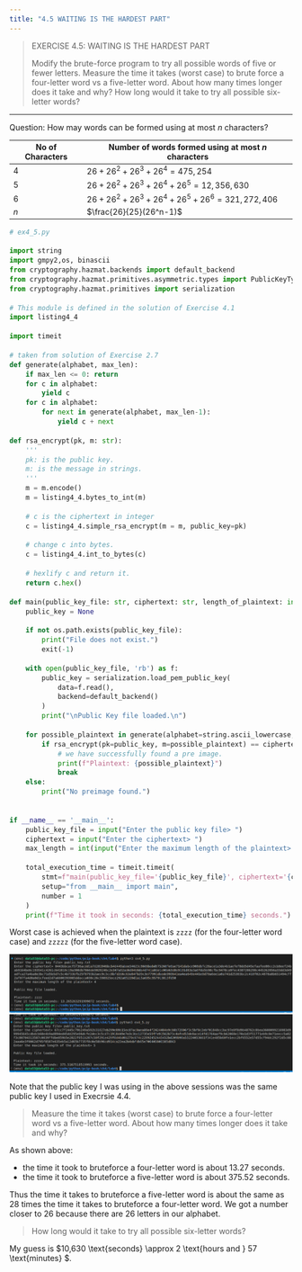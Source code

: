 ```yaml
---
title: "4.5 WAITING IS THE HARDEST PART"
---
```


> EXERCISE 4.5: WAITING IS THE HARDEST PART
> 
> Modify the brute-force program to try all possible words of five or fewer letters. 
> Measure the time it takes (worst case) to brute force a four-letter word vs 
> a five-letter word. About how many times longer does it take and why? 
> How long would it take to try all possible six-letter words? 

--------------------------------

Question: How may words can be formed using at most $n$ characters?

|No of Characters|Number of words formed using at most $n$ characters|
|--------------------------|-------------------------|
|$4$|$26 + 26^2 + 26^3 + 26^4 = 475,254$|
|$5$|$26 + 26^2 + 26^3 + 26^4 + 26^5 = 12,356,630$|
|$6$|$26 + 26^2 + 26^3 + 26^4 + 26^5 + 26^6 = 321,272,406$|
|$n$|$\frac{26}{25}(26^n-1)$|

```python
# ex4_5.py

import string
import gmpy2,os, binascii
from cryptography.hazmat.backends import default_backend 
from cryptography.hazmat.primitives.asymmetric.types import PublicKeyTypes 
from cryptography.hazmat.primitives import serialization 

# This module is defined in the solution of Exercise 4.1
import listing4_4

import timeit 

# taken from solution of Exercise 2.7
def generate(alphabet, max_len):
    if max_len <= 0: return
    for c in alphabet:
        yield c
    for c in alphabet:
        for next in generate(alphabet, max_len-1):
            yield c + next

def rsa_encrypt(pk, m: str): 
    '''
    pk: is the public key. 
    m: is the message in strings.
    '''
    m = m.encode() 
    m = listing4_4.bytes_to_int(m)

    # c is the ciphertext in integer 
    c = listing4_4.simple_rsa_encrypt(m = m, public_key=pk)

    # change c into bytes. 
    c = listing4_4.int_to_bytes(c)

    # hexlify c and return it.
    return c.hex()

def main(public_key_file: str, ciphertext: str, length_of_plaintext: int): 
    public_key = None 

    if not os.path.exists(public_key_file):
        print("File does not exist.")
        exit(-1)
    
    with open(public_key_file, 'rb') as f: 
        public_key = serialization.load_pem_public_key(
            data=f.read(),
            backend=default_backend()
        )
        print("\nPublic Key file loaded.\n")

    for possible_plaintext in generate(alphabet=string.ascii_lowercase, max_len=length_of_plaintext): 
        if rsa_encrypt(pk=public_key, m=possible_plaintext) == ciphertext: 
            # we have successfully found a pre image. 
            print(f"Plaintext: {possible_plaintext}")
            break
    else: 
        print("No preimage found.")


if __name__ == '__main__': 
    public_key_file = input("Enter the public key file> ") 
    ciphertext = input("Enter the ciphertext> ") 
    max_length = int(input("Enter the maximum length of the plaintext> "))
    
    total_execution_time = timeit.timeit(
        stmt=f"main(public_key_file='{public_key_file}', ciphertext='{ciphertext}', length_of_plaintext={max_length})",
        setup="from __main__ import main",
        number = 1
    )
    print(f"Time it took in seconds: {total_execution_time} seconds.")
```

Worst case is achieved when the plaintext is `zzzz` (for the four-letter word case) and 
`zzzzz` (for the five-letter word case). 

<img src="ex4.5_fig1.png">
<img src="ex4.5_fig2.png">

Note that the public key I was using in the above sessions was the same public 
key I used in Execrsie 4.4. 

> Measure the time it takes (worst case) to brute force a four-letter word vs 
> a five-letter word. About how many times longer does it take and why? 

As shown above: 
* the time it took to bruteforce a four-letter word is about $13.27$ seconds. 
* the time it took to bruteforce a five-letter word is about $375.52$ seconds. 

Thus the time it takes to bruteforce a five-letter word is about the same as 
$28$ times the time it takes to bruteforce a four-letter word. We got a number 
closer to $26$ because there are $26$ letters in our alphabet. 

> How long would it take to try all possible six-letter words? 

My guess is $10,630 \text{seconds} \approx 2 \text{hours and } 57 \text{minutes} $. 
